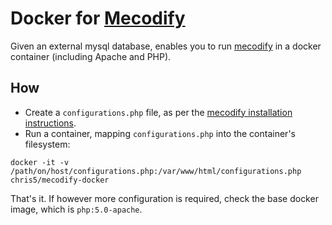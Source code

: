 # Docker for [Mecodify](https://github.com/wsaqaf/mecodify)

Given an external mysql database, enables you to run
[mecodify](https://github.com/wsaqaf/mecodify) in a docker container (including
Apache and PHP).

## How

* Create a `configurations.php` file, as per the [mecodify installation
  instructions](https://github.com/wsaqaf/mecodify/blob/master/install.md).
* Run a container, mapping `configurations.php` into the container's filesystem:

```
docker -it -v /path/on/host/configurations.php:/var/www/html/configurations.php chris5/mecodify-docker
```

That's it. If however more configuration is required, check the base docker
image, which is `php:5.0-apache`.
